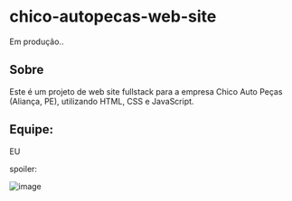 # chico-autopecas-web-site

Em produção..

## Sobre
Este é um projeto de web site fullstack para a empresa Chico Auto Peças (Aliança, PE), utilizando HTML, CSS e JavaScript.
## Equipe:
  EU


spoiler:

![image](https://user-images.githubusercontent.com/93921419/232947826-8bf211b0-5a4e-4041-bd7e-65d3f828cc64.png)
